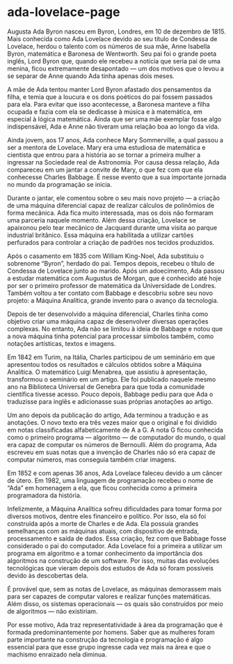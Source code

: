 # ada-lovelace-page
Augusta Ada Byron nasceu em Byron, Londres, em 10 de dezembro de 1815. Mais conhecida como Ada Lovelace devido ao seu título de Condessa de Lovelace, herdou o talento com os números de sua mãe, Anne Isabella Byron, matemática e Baronesa de Wentworth. Seu pai foi o grande poeta inglês, Lord Byron que, quando ele recebeu a notícia que seria pai de uma menina, ficou extremamente desapontado — um dos motivos que o levou a se separar de Anne quando Ada tinha apenas dois meses.

A mãe de Ada tentou manter Lord Byron afastado dos pensamentos da filha, e temia que a loucura e os dons poéticos do pai fossem passados para ela. Para evitar que isso acontecesse, a Baronesa manteve a filha ocupada e fazia com ela se dedicasse à música e à matemática, em especial à lógica matemática. Ainda que ser uma mãe exemplar fosse algo indispensável, Ada e Anne não tiveram uma relação boa ao longo da vida.

Ainda jovem, aos 17 anos, Ada conhece Mary Sommerville, a qual passou a ser a mentora de Lovelace. Mary era uma estudiosa de matemática e cientista que entrou para a história ao se tornar a primeira mulher a ingressar na Sociedade real de Astronomia. Por causa dessa relação, Ada compareceu em um jantar a convite de Mary, o que fez com que ela conhecesse Charles Babbage. É nesse evento que a sua importante jornada no mundo da programação se inicia.

Durante o jantar, ele comentou sobre o seu mais novo projeto — a criação de uma máquina diferencial capaz de realizar cálculos de polinômios de forma mecânica. Ada fica muito interessada, mas os dois não formaram uma parceria naquele momento. Além dessa criação, Lovelace se apaixonou pelo tear mecânico de Jacquard durante uma visita ao parque industrial britânico. Essa máquina era habilitada a utilizar cartões perfurados para controlar a criação de padrões nos tecidos produzidos.

Após o casamento em 1835 com William King-Noel, Ada substituiu o sobrenome “Byron”, herdado do pai. Tempos depois, recebeu o título de Condessa de Lovelace junto ao marido. Após um adoecimento, Ada passou a estudar matemática com Augustus de Morgan, que é conhecido até hoje por ser o primeiro professor de matemática da Universidade de Londres. Também voltou a ter contato com Babbage e descobriu sobre seu novo projeto: a Máquina Analítica, grande invento para o avanço da tecnologia.

Depois de ter desenvolvido a máquina diferencial, Charles tinha como objetivo criar uma máquina capaz de desenvolver diversas operações complexas. No entanto, Ada não se limitou à ideia de Babbage e notou que a nova máquina tinha potencial para processar símbolos também, como notações artísticas, textos e imagens.

Em 1842 em Turim, na Itália, Charles participou de um seminário em que apresentou todos os resultados e cálculos obtidos sobre a Máquina Analítica. O matemático Luigi Menabrea, que assistiu à apresentação, transformou o seminário em um artigo. Ele foi publicado naquele mesmo ano na Biblioteca Universal de Genebra para que toda a comunidade científica tivesse acesso. Pouco depois, Babbage pediu para que Ada o traduzisse para inglês e adicionasse suas próprias anotações ao artigo.

Um ano depois da publicação do artigo, Ada terminou a tradução e as anotações. O novo texto era três vezes maior que o original e foi dividido em notas classificadas alfabeticamente de A a G. A nota G ficou conhecida como o primeiro programa — algoritmo — de computador do mundo, o qual era capaz de computar os números de Bernoulli. Além do programa, Ada escreveu em suas notas que a invenção de Charles não só era capaz de computar números, mas conseguia também criar imagens.

Em 1852 e com apenas 36 anos, Ada Lovelace faleceu devido a um câncer de útero. Em 1982, uma linguagem de programação recebeu o nome de “Ada” em homenagem a ela, que ficou conhecida como a primeira programadora da história.

Infelizmente, a Máquina Analítica sofreu dificuldades para tomar forma por diversos motivos, dentre eles financeiro e político. Por isso, ela só foi construída após a morte de Charles e de Ada. Ela possuía grandes semelhanças com as máquinas atuais, com dispositivo de entrada, processamento e saída de dados. Essa criação, fez com que Babbage fosse considerado o pai do computador.
Ada Lovelace foi a primeira a utilizar um programa em algoritmo e a tomar conhecimento da importância dos algoritmos na construção de um software. Por isso, muitas das evoluções tecnológicas que vieram depois dos estudos de Ada só foram possíveis devido às descobertas dela.

É provável que, sem as notas de Lovelace, as máquinas demorassem mais para ser capazes de computar valores e realizar funções matemáticas. Além disso, os sistemas operacionais — os quais são construídos por meio de algoritmos — não existiriam.

Por esse motivo, Ada traz representatividade à área da programação que é formada predominantemente por homens. Saber que as mulheres foram parte importante na construção da tecnologia e programação é algo essencial para que esse grupo ingresse cada vez mais na área e que o machismo enraizado nela diminua.

